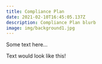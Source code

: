 ```yaml
---
title: Compliance Plan
date: 2021-02-10T16:45:05.137Z
description: Compliance Plan blurb
image: img/background1.jpg
---
```

Some text here...

Text would look like this!
